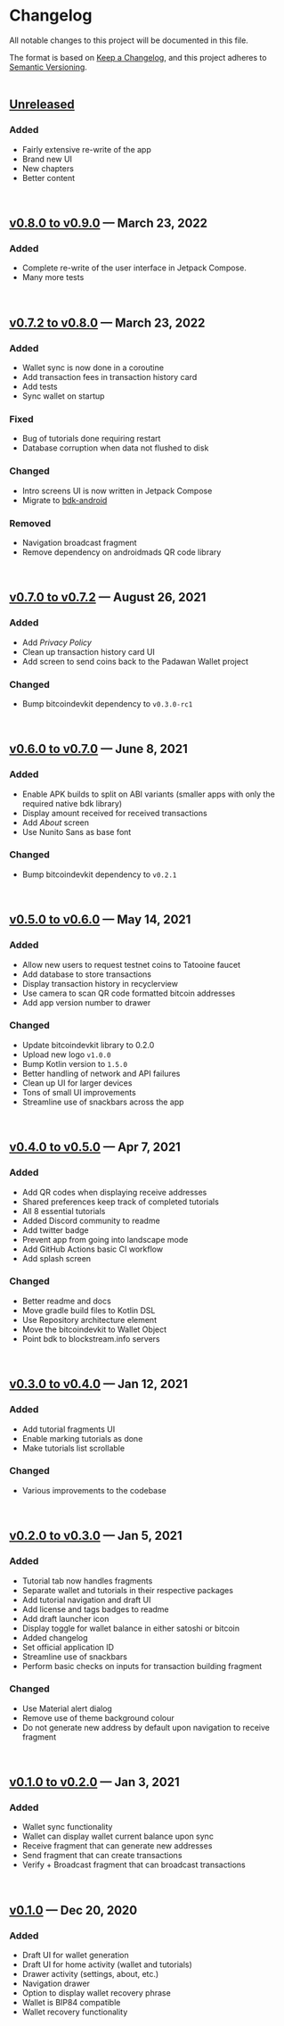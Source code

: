 # Changelog
All notable changes to this project will be documented in this file.

The format is based on [Keep a Changelog](https://keepachangelog.com/en/1.0.0/),
and this project adheres to [Semantic Versioning](https://semver.org/spec/v2.0.0.html).  
<br/>

## [Unreleased](https://github.com/thunderbiscuit/padawan-wallet/compare/v0.9.0...master)
### Added
+ Fairly extensive re-write of the app
+ Brand new UI
+ New chapters
+ Better content
<br/>

## [v0.8.0 to v0.9.0](https://github.com/thunderbiscuit/padawan-wallet/compare/v0.8.0...v0.9.0) — March 23, 2022
### Added
+ Complete re-write of the user interface in Jetpack Compose.
+ Many more tests
<br/>

## [v0.7.2 to v0.8.0](https://github.com/thunderbiscuit/padawan-wallet/compare/v0.7.2...v0.8.0) — March 23, 2022
### Added
+ Wallet sync is now done in a coroutine
+ Add transaction fees in transaction history card
+ Add tests
+ Sync wallet on startup

### Fixed
+ Bug of tutorials done requiring restart
+ Database corruption when data not flushed to disk

### Changed
+ Intro screens UI is now written in Jetpack Compose
+ Migrate to [bdk-android](https://github.com/bitcoindevkit/bdk-kotlin)

### Removed
+ Navigation broadcast fragment  
+ Remove dependency on androidmads QR code library  
<br/>

## [v0.7.0 to v0.7.2](https://github.com/thunderbiscuit/padawan-wallet/compare/v0.7.0...v0.7.2) — August 26, 2021
### Added
+ Add _Privacy Policy_
+ Clean up transaction history card UI
+ Add screen to send coins back to the Padawan Wallet project

### Changed
+ Bump bitcoindevkit dependency to `v0.3.0-rc1`  
<br/>

## [v0.6.0 to v0.7.0](https://github.com/thunderbiscuit/padawan-wallet/compare/v0.6.0...v0.7.0) — June 8, 2021
### Added
+ Enable APK builds to split on ABI variants (smaller apps with only the required native bdk library)
+ Display amount received for received transactions
+ Add _About_ screen
+ Use Nunito Sans as base font

### Changed
+ Bump bitcoindevkit dependency to `v0.2.1`  
<br/>

## [v0.5.0 to v0.6.0](https://github.com/thunderbiscuit/padawan-wallet/compare/v0.5.0...v0.6.0) — May 14, 2021
### Added
+ Allow new users to request testnet coins to Tatooine faucet
+ Add database to store transactions
+ Display transaction history in recyclerview
+ Use camera to scan QR code formatted bitcoin addresses
+ Add app version number to drawer  

### Changed
+ Update bitcoindevkit library to 0.2.0
+ Upload new logo `v1.0.0`  
+ Bump Kotlin version to `1.5.0`
+ Better handling of network and API failures
+ Clean up UI for larger devices
+ Tons of small UI improvements
+ Streamline use of snackbars across the app  
<br/>  

## [v0.4.0 to v0.5.0](https://github.com/thunderbiscuit/padawan-wallet/compare/v0.4.0...v0.5.0) — Apr 7, 2021
### Added
+ Add QR codes when displaying receive addresses
+ Shared preferences keep track of completed tutorials
+ All 8 essential tutorials
+ Added Discord community to readme
+ Add twitter badge
+ Prevent app from going into landscape mode
+ Add GitHub Actions basic CI workflow
+ Add splash screen

### Changed
+ Better readme and docs
+ Move gradle build files to Kotlin DSL
+ Use Repository architecture element
+ Move the bitcoindevkit to Wallet Object
+ Point bdk to blockstream.info servers  
<br/>  

## [v0.3.0 to v0.4.0](https://github.com/thunderbiscuit/padawan-wallet/compare/v0.3.0...v0.4.0) — Jan 12, 2021
### Added
+ Add tutorial fragments UI
+ Enable marking tutorials as done
+ Make tutorials list scrollable

### Changed
+ Various improvements to the codebase  
<br/>  

## [v0.2.0 to v0.3.0](https://github.com/thunderbiscuit/padawan-wallet/compare/v0.2.0...v0.3.0) — Jan 5, 2021
### Added
+ Tutorial tab now handles fragments
+ Separate wallet and tutorials in their respective packages
+ Add tutorial navigation and draft UI
+ Add license and tags badges to readme
+ Add draft launcher icon
+ Display toggle for wallet balance in either satoshi or bitcoin
+ Added changelog
+ Set official application ID
+ Streamline use of snackbars
+ Perform basic checks on inputs for transaction building fragment

### Changed
+ Use Material alert dialog
+ Remove use of theme background colour
+ Do not generate new address by default upon navigation to receive fragment  
<br/>

## [v0.1.0 to v0.2.0](https://github.com/thunderbiscuit/padawan-wallet/compare/v0.1.0...v0.2.0) — Jan 3, 2021
### Added
+ Wallet sync functionality
+ Wallet can display wallet current balance upon sync
+ Receive fragment that can generate new addresses
+ Send fragment that can create transactions
+ Verify + Broadcast fragment that can broadcast transactions  
<br/>

## [v0.1.0](https://github.com/thunderbiscuit/padawan-wallet/releases/tag/v0.1.0) — Dec 20, 2020
### Added
+ Draft UI for wallet generation
+ Draft UI for home activity (wallet and tutorials)
+ Drawer activity (settings, about, etc.)
+ Navigation drawer
+ Option to display wallet recovery phrase
+ Wallet is BIP84 compatible
+ Wallet recovery functionality
